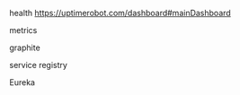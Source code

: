 health
https://uptimerobot.com/dashboard#mainDashboard

metrics

graphite



service registry

Eureka



